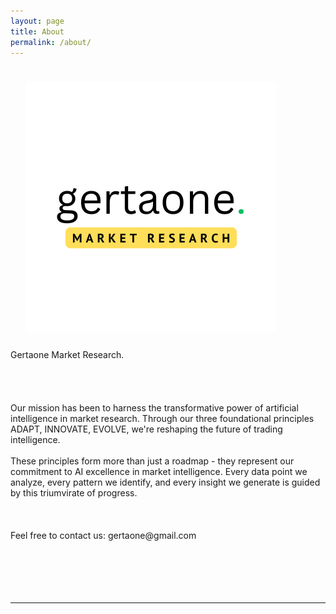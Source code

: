 ```yaml
---
layout: page
title: About
permalink: /about/
---
```


<img class="col one right" src="/img/gmr-photoaidcom-cropped.png" style="padding:25px">

<div>
Gertaone Market Research. 
<br>
<span class="changing"></span>
<br>
<br>
<!--Practiced Data-Driven Strategist with experience in extraction,
transformation, loaded, statistical interpreting and visualizing various types of dataset.
Focusing on KPI Dashboard (Key Performance Indicator) and Predictive Analytics.--> 
<br>
	
<!--Presently I learn Data Science from scratch from Deutsche Bahn Headquarters Data Science team as intern.-->
<br>
Our mission has been to harness the transformative power of artificial intelligence in market research. Through our three foundational principles ADAPT, INNOVATE, EVOLVE, we're reshaping the future of trading intelligence.

<br>
<br>
These principles form more than just a roadmap - they represent our commitment to AI excellence in market intelligence. Every data point we analyze, every pattern we identify, and every insight we generate is guided by this triumvirate of progress.

<br>
<br>
<!--Gertaone Market Research believes that the only constant is the process of change. -->
<br>
<!--By getting better every single day.-->
<br>
Feel free to contact us: gertaone@gmail.com
	
<!--I am a postgraduate student in Financial Services & Risk Management at HTW Berlin-University of Applied Sciences. My Specializing area in study is Advanced Data Analytics (Descriptive, Predictive, and Applied AI=Machine learning), Forecasting, and KPI (Key Performances Indicators).-->
<br>
<br>
<!--I'm interested in exploring the new ways or technology for better insight from data.-->
<br>
	
	
	
	
<br>
<br>


<!--  <a class="page-link" target="_blank" href="{{ '/JasminRubinovitzCV_2017.pdf' | prepend: site.baseurl }}">Resume</a> -->
</div>

<br/>
<hr/>
<br/>
<!-- <span class="contacticon center">
	<a href="mailto:jasrub@gmail.com"><i class="fa fa-envelope-square"></i></a>
	<a href="https://github.com/jasrub" target="_blank"><i class="fa fa-github-square"></i></a>
	<a href="https://il.linkedin.com/pub/jasmin-rubinovitz/a5/a91/9b1" target="_blank"><i class="fa fa-linkedin-square"></i></a>
	<a href="https://www.facebook.com/jasmin.rubinovitz" target="_blank"><i class="fa fa-facebook-square"></i></a>
</span> -->
<script src="https://ajax.googleapis.com/ajax/libs/jquery/3.1.1/jquery.min.js"></script>

<script type="text/javascript">
	{% include js/typed.js %}
</script>
<script>
  $(function(){
      $(".changing").typed({
        strings: ["AI-Driven Market Intelligence"],
        typeSpeed: 50,
				backDelay: 2000,
				showCursor: false,
				loop: true
      });
  });
</script>
